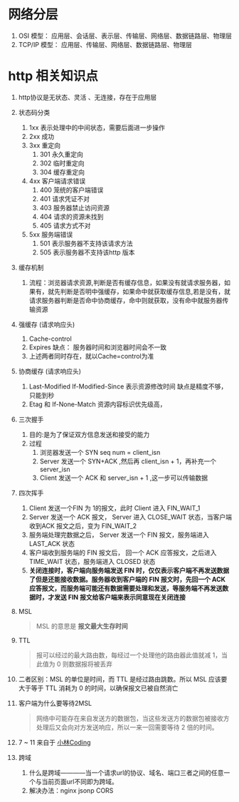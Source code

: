 # 网络分层
1. OSI 模型： 应用层、会话层、表示层、传输层、网络层、数据链路层、物理层
2. TCP/IP 模型： 应用层、传输层、网络层、数据链路层、物理层


# http 相关知识点

1. http协议是无状态、灵活 、无连接，存在于应用层
2. 状态码分类
    1. 1xx  表示处理中的中间状态，需要后面进一步操作
    2. 2xx  成功
    3. 3xx  重定向
        1. 301 永久重定向
        2. 302 临时重定向
        3. 304 缓存重定向
    4. 4xx 客户端请求错误
        1. 400 笼统的客户端错误
        2. 401 请求凭证不对
        3. 403 服务器禁止访问资源
        4. 404 请求的资源未找到
        5. 405 请求方式不对
    5. 5xx 服务端错误
        1. 501 表示服务器不支持该请求方法 
        2. 505 表示服务器不支持该http 版本 

3. 缓存机制
   1. 流程：浏览器请求资源,判断是否有缓存信息，如果没有就请求服务器，如果有，就先判断是否明中强缓存，如果命中就获取缓存信息,若是没有，就请求服务器判断是否命中协商缓存，命中则就获取，没有命中就服务器传输资源

4. 强缓存 (请求响应头)
   1. Cache-control 
   2. Expires 缺点： 服务器时间和浏览器时间会不一致
   3. 上述两者同时存在，就以Cache=control为准

5. 协商缓存 (请求响应头)
    1. Last-Modified If-Modified-Since 表示资源修改时间 缺点是精度不够，只能到秒
    2. Etag 和 If-None-Match 资源内容标识优先级高，

6. 三次握手
   1. 目的:是为了保证双方信息发送和接受的能力
   2. 过程
      1. 浏览器发送一个 SYN seq num = client_isn
      2. Server 发送一个 SYN+ACK ,然后再 client_isn + 1，再补充一个 server_isn
      3. Client 发送一个 ACK 和 server_isn + 1 ,这一步可以传输数据

7. 四次挥手
   1. Client 发送一个FIN 为 1的报文，此时 Client 进入 FIN_WAIT_1
   2. Server 发送一个 ACK 报文， Server 进入 CLOSE_WAIT 状态，当客户端收到ACK 报文之后，变为 FIN_WAIT_2
   3. 服务端处理完数据之后， Server  发送一个 FIN 报文，服务端进入LAST_ACK 状态
   4. 客户端收到服务端的 FIN 报文后， 回一个 ACK 应答报文，之后进入 TIME_WAIT 状态，服务端进入 CLOSED 状态
   5.  <b>关闭连接时，客户端向服务端发送 FIN 时，仅仅表示客户端不再发送数据了但是还能接收数据。服务器收到客户端的 FIN 报文时，先回⼀个 ACK 应答报⽂，⽽服务端可能还有数据需要处理和发送，等服务端不再发送数据时，才发送 FIN 报⽂给客户端来表示同意现在关闭连接</b>

8. MSL
    > MSL 的意思是 <b>报文最大生存时间</b>

9. TTL
    > 报可以经过的最⼤路由数，每经过⼀个处理他的路由器此值就减 1，当此值为 0 则数据报将被丢弃  

10. 二者区别：MSL 的单位是时间，⽽ TTL 是经过路由跳数。所以 MSL 应该要⼤于等于 TTL 消耗为 0 的时间，以确保报⽂已被⾃然消亡 

11. 客户端为什么要等待2MSL
    > ⽹络中可能存在来⾃发送⽅的数据包，当这些发送⽅的数据包被接收⽅处理后⼜会向对⽅发送响应，所以⼀来⼀回需要等待 2 倍的时间。


12. 7 ~ 11 来自于 [小林Coding](https://xiaolincoding.com/)

13. 跨域
    1. 什么是跨域————当一个请求url的协议、域名、端口三者之间的任意一个与当前页面url不同即为跨域。
    2. 解决办法：nginx  jsonp  CORS
   

